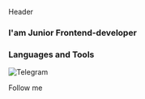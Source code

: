 Header

### I'am Junior Frontend-developer

### Languages and Tools

![Telegram](https://img.shields.io/badge/-Flutter-<informational>?style=for-the-badge&logo=Telegram)

Follow me
